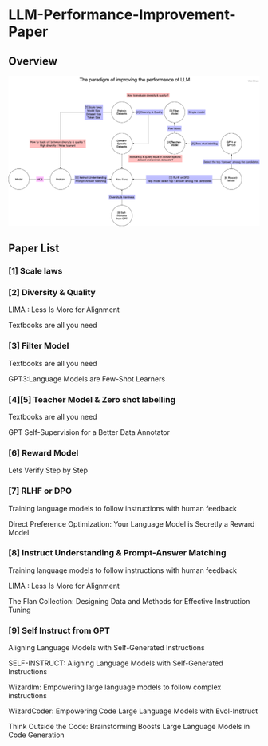 # LLM-Performance-Improvement-Paper
## Overview
![The paradigm of improving the performance of LLM](https://github.com/swtheing/LLM-Performance-Improvement-Paper/blob/main/The%20paradigm%20of%20improving%20the%20performance%20of%20LLM.png)

## Paper List
### [1] Scale laws
### [2] Diversity & Quality
LIMA : Less Is More for Alignment

Textbooks are all you need
### [3] Filter Model
Textbooks are all you need

GPT3:Language Models are Few-Shot Learners
### [4][5] Teacher Model & Zero shot labelling
Textbooks are all you need

GPT Self-Supervision for a Better Data Annotator
### [6] Reward Model
Lets Verify Step by Step
### [7] RLHF or DPO
Training language models to follow instructions with human feedback

Direct Preference Optimization: Your Language Model is Secretly a Reward Model
### [8] Instruct Understanding & Prompt-Answer Matching
Training language models to follow instructions with human feedback

LIMA : Less Is More for Alignment

The Flan Collection: Designing Data and Methods for Effective Instruction Tuning
### [9] Self Instruct from GPT
Aligning Language Models with Self-Generated Instructions

SELF-INSTRUCT: Aligning Language Models with Self-Generated Instructions

Wizardlm: Empowering large language models to follow complex instructions

WizardCoder: Empowering Code Large Language Models with Evol-Instruct

Think Outside the Code: Brainstorming Boosts Large Language Models in Code Generation

   
